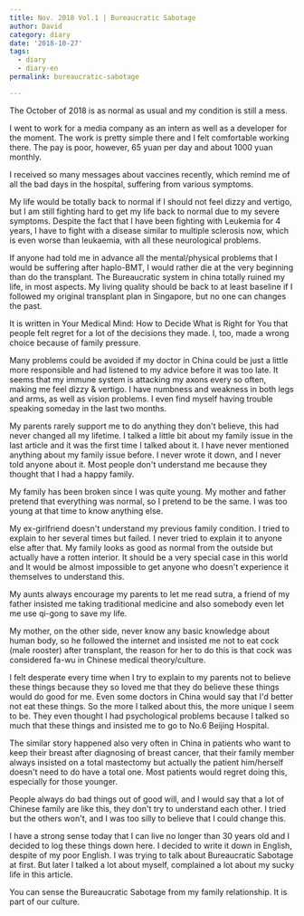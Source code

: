 ```yaml
---
title: Nov. 2018 Vol.1 | Bureaucratic Sabotage
author: David
category: diary
date: '2018-10-27'
tags:
  - diary 
  - diary-en
permalink: bureaucratic-sabotage

---
```


The October of 2018 is as normal as usual and my condition is still a mess.

I went to work for a media company as an intern as well as a developer for the moment. The work is pretty simple there and I felt comfortable working there. The pay is poor, however, 65 yuan per day and about 1000 yuan monthly. 

I received so many messages about vaccines recently, which remind me of all the bad days in the hospital, suffering from various symptoms. 

My life would be totally back to normal if I should not feel dizzy and vertigo, but I am still fighting hard to get my life back to normal due to my severe symptoms. Despite the fact that I have been fighting with Leukemia for 4 years, I have to fight with a disease similar to multiple sclerosis now, which is even worse than leukaemia, with all these neurological problems.

If anyone had told me in advance all the mental/physical problems that I would be suffering after haplo-BMT, I would rather die at the very beginning than do the transplant. The Bureaucratic system in china totally ruined my life, in most aspects. My living quality should be back to at least baseline if I followed my original transplant plan in Singapore, but no one can changes the past.

It is written in Your Medical Mind: How to Decide What is Right for You that people felt regret for a lot of the decisions they made. I, too, made a wrong choice because of family pressure.

Many problems could be avoided if my doctor in China could be just a little more responsible and had listened to my advice before it was too late. It seems that my immune system is attacking my axons every so often, making me feel dizzy & vertigo. I have numbness and weakness in both legs and arms, as well as vision problems. I even find myself having trouble speaking someday in the last two months.

My parents rarely support me to do anything they don't believe, this had never changed all my lifetime. I talked a little bit about my family issue in the last article and it was the first time I talked about it. I have never mentioned anything about my family issue before. I never wrote it down, and I never told anyone about it. Most people don't understand me because they thought that I had a happy family. 

My family has been broken since I was quite young. My mother and father pretend that everything was normal, so I pretend to be the same. I was too young at that time to know anything else.

My ex-girlfriend doesn't understand my previous family condition. I tried to explain to her several times but failed. I never tried to explain it to anyone else after that. My family looks as good as normal from the outside but actually have a rotten interior. It should be a very special case in this world and It would be almost impossible to get anyone who doesn't experience it themselves to understand this.

My aunts always encourage my parents to let me read sutra, a friend of my father insisted me taking traditional medicine and also somebody even let me use qi-gong to save my life.

My mother, on the other side, never know any basic knowledge about human body, so he followed the internet and insisted me not to eat cock (male rooster) after transplant, the reason for her to do this is that cock was considered fa-wu in Chinese medical theory/culture.  

I felt desperate every time when I try to explain to my parents not to believe these things because they so loved me that they do believe these things would do good for me. Even some doctors in China would say that I'd better not eat these things. So the more I talked about this, the more unique I seem to be. They even thought I had psychological problems because I talked so much that these things and insisted me to go to No.6 Beijing Hospital.

The similar story happened also very often in China in patients who want to keep their breast after diagnosing of breast cancer, that their family member always insisted on a total mastectomy but actually the patient him/herself doesn't need to do have a total one. Most patients would regret doing this, especially for those younger.

People always do bad things out of good will, and I would say that a lot of Chinese family are like this, they don't try to understand each other. I tried but the others won't, and I was too silly to believe that I could change this.

I have a strong sense today that I can live no longer than 30 years old and I decided to log these things down here. I decided to write it down in English, despite of my poor English. I was trying to talk about Bureaucratic Sabotage at first. But later I talked a lot about myself, complained a lot about my sucky life in this article. 

You can sense the Bureaucratic Sabotage from my family relationship. It is part of our culture.